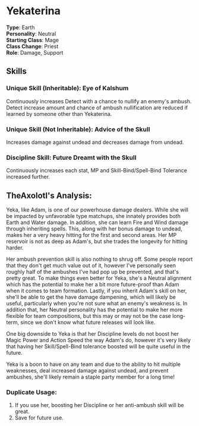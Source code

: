 # Yekaterina

**Type**: Earth  
**Personality**: Neutral  
**Starting Class**: Mage  
**Class Change**: Priest  
**Role**: Damage, Support

## Skills

### Unique Skill (Inheritable): Eye of Kalshum

Continuously increases Detect with a chance to nullify an enemy's ambush. Detect increase amount and chance of ambush nullification are reduced if learned by someone other than Yekaterina.

### Unique Skill (Not Inheritable): Advice of the Skull

Increases damage against undead and decreases damage from undead.

### Discipline Skill: Future Dreamt with the Skull

Continuously increases each stat, MP and Skill-Bind/Spell-Bind Tolerance increased further.

## TheAxolotl's Analysis:

Yeka, like Adam, is one of our powerhouse damage dealers. While she will be impacted by unfavorable type matchups, she innately provides both Earth and Water damage. In addition, she can learn Fire and Wind damage through inheriting spells. This, along with her bonus damage to undead, makes her a very heavy hitting for the first and second areas. Her MP reservoir is not as deep as Adam's, but she trades the longevity for hitting harder.

Her ambush prevention skill is also nothing to shrug off. Some people report that they don't get much value out of it, however I've personally seen roughly half of the ambushes I've had pop up be prevented, and that's pretty great. To make things even better for Yeka, she's a Neutral alignment which has the potential to make her a bit more future-proof than Adam when it comes to team formation. Lastly, if you inherit Adam's skill on her, she'll be able to get the have damage dampening, which will likely be useful, particularly when you're not sure what an enemy's weakness is. In addition that, her Neutral personality has the potential to make her more flexible for team compositions, but this may or may not be the case long-term, since we don't know what future releases will look like.

One big downside to Yeka is that her Discipline levels do not boost her Magic Power and Action Speed the way Adam's do, however it's very likely that having her Skill/Spell-Bind tolerance boosted will be quite useful in the future.

Yeka is a boon to have on any team and due to the ability to hit multiple weaknesses, deal increased damage against undead, and prevent ambushes, she'll likely remain a staple party member for a long time\!

### Duplicate Usage:

1. If you use her, boosting her Discipline or her anti-ambush skill will be great.
2. Save for future use.